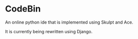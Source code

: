 CodeBin
=======

An online python ide that is implemented using Skulpt and Ace.

It is currently being rewritten using Django.
